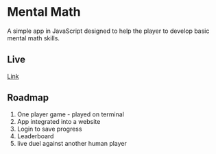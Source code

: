 # Mental Math

A simple app in JavaScript designed to help the player to develop basic mental math skills.

## Live

[Link](https://etienne-bourganel.github.io/mental_math/)

## Roadmap

1. One player game - played on terminal
2. App integrated into a website
3. Login to save progress
4. Leaderboard
5. live duel against another human player

